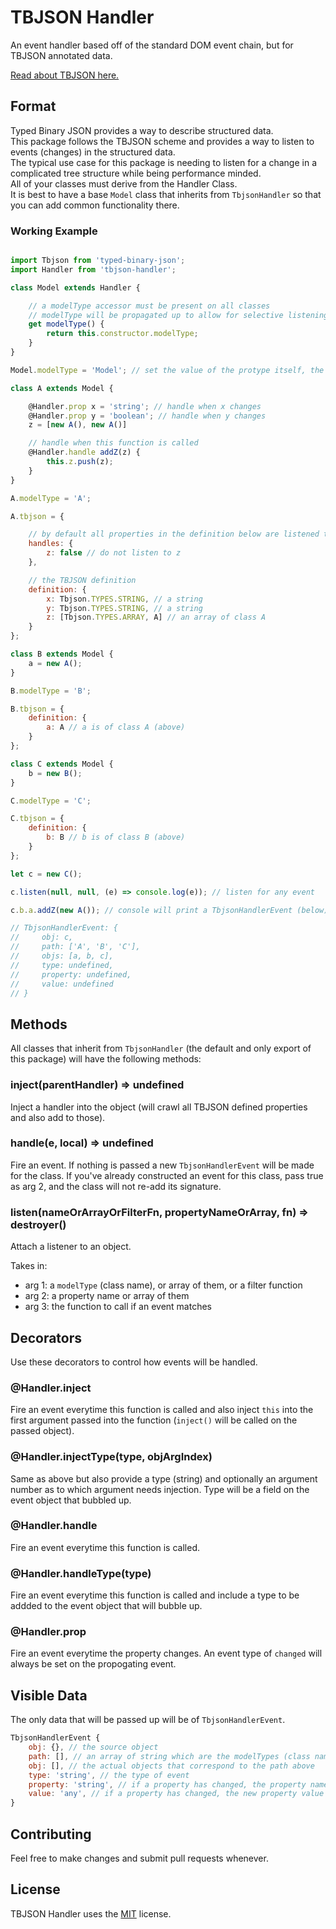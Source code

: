 # TBJSON Handler

An event handler based off of the standard DOM event chain, but for TBJSON annotated data.
  
[Read about TBJSON here.](https://www.npmjs.com/package/typed-binary-json)

## Format

Typed Binary JSON provides a way to describe structured data.  
This package follows the TBJSON scheme and provides a way to listen to events (changes) in the structured data.  
The typical use case for this package is needing to listen for a change in a complicated tree structure while being performance minded.  
All of your classes must derive from the Handler Class.  
It is best to have a base `Model` class that inherits from `TbjsonHandler` so that you can add common functionality there.

### Working Example

```js

import Tbjson from 'typed-binary-json';
import Handler from 'tbjson-handler';

class Model extends Handler {

	// a modelType accessor must be present on all classes
	// modelType will be propagated up to allow for selective listening
	get modelType() {
		return this.constructor.modelType;
	}
}

Model.modelType = 'Model'; // set the value of the protype itself, the getter will source from here

class A extends Model {

	@Handler.prop x = 'string'; // handle when x changes
	@Handler.prop y = 'boolean'; // handle when y changes
	z = [new A(), new A()]

	// handle when this function is called
	@Handler.handle addZ(z) {
		this.z.push(z);
	}
}

A.modelType = 'A';

A.tbjson = {

	// by default all properties in the definition below are listened to, set a property to false here to omit one
	handles: {
		z: false // do not listen to z
	},

	// the TBJSON definition
	definition: {
		x: Tbjson.TYPES.STRING, // a string
		y: Tbjson.TYPES.STRING, // a string
		z: [Tbjson.TYPES.ARRAY, A] // an array of class A
	}
};

class B extends Model {
	a = new A();
}

B.modelType = 'B';

B.tbjson = {
	definition: {
		a: A // a is of class A (above)
	}
};

class C extends Model {
	b = new B();
}

C.modelType = 'C';

C.tbjson = {
	definition: {
		b: B // b is of class B (above)
	}
};

let c = new C();

c.listen(null, null, (e) => console.log(e)); // listen for any event

c.b.a.addZ(new A()); // console will print a TbjsonHandlerEvent (below)

// TbjsonHandlerEvent: {
//     obj: c,
//     path: ['A', 'B', 'C'],
//     objs: [a, b, c],
//     type: undefined,
//     property: undefined,
//     value: undefined
// }

```

## Methods

All classes that inherit from `TbjsonHandler` (the default and only export of this package) will have the following methods:

### inject(parentHandler) => undefined

Inject a handler into the object (will crawl all TBJSON defined properties and also add to those).

### handle(e, local) => undefined

Fire an event. If nothing is passed a new `TbjsonHandlerEvent` will be made for the class.
If you've already constructed an event for this class, pass true as arg 2, and the class will not re-add its signature.

### listen(nameOrArrayOrFilterFn, propertyNameOrArray, fn) => destroyer()

Attach a listener to an object.

Takes in:

- arg 1: a `modelType` (class name), or array of them, or a filter function
- arg 2: a property name or array of them
- arg 3: the function to call if an event matches

## Decorators

Use these decorators to control how events will be handled.

### @Handler.inject

Fire an event everytime this function is called and also inject `this` into the first argument passed into the function (`inject()` will be called on the passed object).

### @Handler.injectType(type, objArgIndex)

Same as above but also provide a type (string) and optionally an argument number as to which argument needs injection.
Type will be a field on the event object that bubbled up.

### @Handler.handle

Fire an event everytime this function is called.

### @Handler.handleType(type)

Fire an event everytime this function is called and include a type to be addded to the event object that will bubble up.

### @Handler.prop

Fire an event everytime the property changes. An event type of `changed` will always be set on the propogating event.

## Visible Data

The only data that will be passed up will be of `TbjsonHandlerEvent`.

```js
TbjsonHandlerEvent {
	obj: {}, // the source object
	path: [], // an array of string which are the modelTypes (class names)
	obj: [], // the actual objects that correspond to the path above
	type: 'string', // the type of event
	property: 'string', // if a property has changed, the property name
	value: 'any', // if a property has changed, the new property value
}
```

## Contributing

Feel free to make changes and submit pull requests whenever.

## License

TBJSON Handler uses the [MIT](https://opensource.org/licenses/MIT) license.